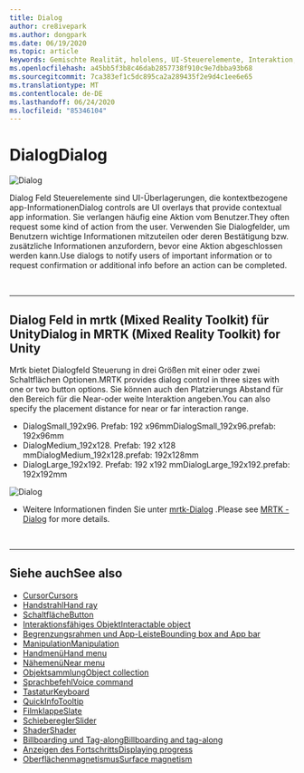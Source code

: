 ```yaml
---
title: Dialog
author: cre8ivepark
ms.author: dongpark
ms.date: 06/19/2020
ms.topic: article
keywords: Gemischte Realität, hololens, UI-Steuerelemente, Interaktion, UI, UX, UX-Entwurf, räumliche Benutzeroberfläche, räumliche Interaktion, 3D-Benutzeroberfläche, 3D-UX
ms.openlocfilehash: a45bb5f3b8c46dab2857738f910c9e7dbba93b68
ms.sourcegitcommit: 7ca383ef1c5dc895ca2a289435f2e9d4c1ee6e65
ms.translationtype: MT
ms.contentlocale: de-DE
ms.lasthandoff: 06/24/2020
ms.locfileid: "85346104"
---
```

# <a name="dialog"></a><span data-ttu-id="940fb-103">Dialog</span><span class="sxs-lookup"><span data-stu-id="940fb-103">Dialog</span></span>

![Dialog](images/UX/MRTK_UX_Dialog.jpg)

<span data-ttu-id="940fb-105">Dialog Feld Steuerelemente sind UI-Überlagerungen, die kontextbezogene app-Informationen</span><span class="sxs-lookup"><span data-stu-id="940fb-105">Dialog controls are UI overlays that provide contextual app information.</span></span> <span data-ttu-id="940fb-106">Sie verlangen häufig eine Aktion vom Benutzer.</span><span class="sxs-lookup"><span data-stu-id="940fb-106">They often request some kind of action from the user.</span></span> <span data-ttu-id="940fb-107">Verwenden Sie Dialogfelder, um Benutzern wichtige Informationen mitzuteilen oder deren Bestätigung bzw. zusätzliche Informationen anzufordern, bevor eine Aktion abgeschlossen werden kann.</span><span class="sxs-lookup"><span data-stu-id="940fb-107">Use dialogs to notify users of important information or to request confirmation or additional info before an action can be completed.</span></span>

<br>

---

## <a name="dialog-in-mrtk-mixed-reality-toolkit-for-unity"></a><span data-ttu-id="940fb-108">Dialog Feld in mrtk (Mixed Reality Toolkit) für Unity</span><span class="sxs-lookup"><span data-stu-id="940fb-108">Dialog in MRTK (Mixed Reality Toolkit) for Unity</span></span>
<span data-ttu-id="940fb-109">Mrtk bietet Dialogfeld Steuerung in drei Größen mit einer oder zwei Schaltflächen Optionen.</span><span class="sxs-lookup"><span data-stu-id="940fb-109">MRTK provides dialog control in three sizes with one or two button options.</span></span> <span data-ttu-id="940fb-110">Sie können auch den Platzierungs Abstand für den Bereich für die Near-oder weite Interaktion angeben.</span><span class="sxs-lookup"><span data-stu-id="940fb-110">You can also specify the placement distance for near or far interaction range.</span></span> 

- <span data-ttu-id="940fb-111">DialogSmall_192x96. Prefab: 192 x96mm</span><span class="sxs-lookup"><span data-stu-id="940fb-111">DialogSmall_192x96.prefab: 192x96mm</span></span>
- <span data-ttu-id="940fb-112">DialogMedium_192x128. Prefab: 192 x128 mm</span><span class="sxs-lookup"><span data-stu-id="940fb-112">DialogMedium_192x128.prefab: 192x128mm</span></span>
- <span data-ttu-id="940fb-113">DialogLarge_192x192. Prefab: 192 x192 mm</span><span class="sxs-lookup"><span data-stu-id="940fb-113">DialogLarge_192x192.prefab: 192x192mm</span></span>

![Dialog](images/UX/MRTK_UX_Dialog_Types.jpg)


* <span data-ttu-id="940fb-115">Weitere Informationen finden Sie unter [mrtk-Dialog](https://microsoft.github.io/MixedRealityToolkit-Unity/Assets/MRTK/SDK/Experimental/Dialog/README_Dialog.html) .</span><span class="sxs-lookup"><span data-stu-id="940fb-115">Please see [MRTK - Dialog](https://microsoft.github.io/MixedRealityToolkit-Unity/Assets/MRTK/SDK/Experimental/Dialog/README_Dialog.html) for more details.</span></span>

<br>

---

## <a name="see-also"></a><span data-ttu-id="940fb-116">Siehe auch</span><span class="sxs-lookup"><span data-stu-id="940fb-116">See also</span></span>

* [<span data-ttu-id="940fb-117">Cursor</span><span class="sxs-lookup"><span data-stu-id="940fb-117">Cursors</span></span>](cursors.md)
* [<span data-ttu-id="940fb-118">Handstrahl</span><span class="sxs-lookup"><span data-stu-id="940fb-118">Hand ray</span></span>](point-and-commit.md)
* [<span data-ttu-id="940fb-119">Schaltfläche</span><span class="sxs-lookup"><span data-stu-id="940fb-119">Button</span></span>](button.md)
* [<span data-ttu-id="940fb-120">Interaktionsfähiges Objekt</span><span class="sxs-lookup"><span data-stu-id="940fb-120">Interactable object</span></span>](interactable-object.md)
* [<span data-ttu-id="940fb-121">Begrenzungsrahmen und App-Leiste</span><span class="sxs-lookup"><span data-stu-id="940fb-121">Bounding box and App bar</span></span>](app-bar-and-bounding-box.md)
* [<span data-ttu-id="940fb-122">Manipulation</span><span class="sxs-lookup"><span data-stu-id="940fb-122">Manipulation</span></span>](direct-manipulation.md)
* [<span data-ttu-id="940fb-123">Handmenü</span><span class="sxs-lookup"><span data-stu-id="940fb-123">Hand menu</span></span>](hand-menu.md)
* [<span data-ttu-id="940fb-124">Nähemenü</span><span class="sxs-lookup"><span data-stu-id="940fb-124">Near menu</span></span>](near-menu.md)
* [<span data-ttu-id="940fb-125">Objektsammlung</span><span class="sxs-lookup"><span data-stu-id="940fb-125">Object collection</span></span>](object-collection.md)
* [<span data-ttu-id="940fb-126">Sprachbefehl</span><span class="sxs-lookup"><span data-stu-id="940fb-126">Voice command</span></span>](voice-input.md)
* [<span data-ttu-id="940fb-127">Tastatur</span><span class="sxs-lookup"><span data-stu-id="940fb-127">Keyboard</span></span>](keyboard.md)
* [<span data-ttu-id="940fb-128">QuickInfo</span><span class="sxs-lookup"><span data-stu-id="940fb-128">Tooltip</span></span>](tooltip.md)
* [<span data-ttu-id="940fb-129">Filmklappe</span><span class="sxs-lookup"><span data-stu-id="940fb-129">Slate</span></span>](slate.md)
* [<span data-ttu-id="940fb-130">Schieberegler</span><span class="sxs-lookup"><span data-stu-id="940fb-130">Slider</span></span>](slider.md)
* [<span data-ttu-id="940fb-131">Shader</span><span class="sxs-lookup"><span data-stu-id="940fb-131">Shader</span></span>](shader.md)
* [<span data-ttu-id="940fb-132">Billboarding und Tag-along</span><span class="sxs-lookup"><span data-stu-id="940fb-132">Billboarding and tag-along</span></span>](billboarding-and-tag-along.md)
* [<span data-ttu-id="940fb-133">Anzeigen des Fortschritts</span><span class="sxs-lookup"><span data-stu-id="940fb-133">Displaying progress</span></span>](progress.md)
* [<span data-ttu-id="940fb-134">Oberflächenmagnetismus</span><span class="sxs-lookup"><span data-stu-id="940fb-134">Surface magnetism</span></span>](surface-magnetism.md)
